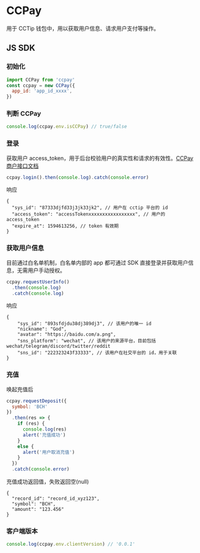 # CCPay
用于 CCTip 钱包中，用以获取用户信息、请求用户支付等操作。

## JS SDK
### 初始化
```javascript
import CCPay from 'ccpay'
const ccpay = new CCPay({
  app_id: 'app_id_xxxx',
})
```

### 判断 CCPay
```javascript
console.log(ccpay.env.isCCPay) // true/false
```

### 登录
获取用户 access_token，用于后台校验用户的真实性和请求的有效性。[CCPay 商户接口文档](https://hackmd.io/@blockabc/BJoGx_e1D#6-%E6%A0%A1%E9%AA%8C%E7%94%B1-CCTip%C2%B7APP-%E4%B8%8B%E5%8F%91%E7%9A%84-AccessToken)
```javascript
ccpay.login().then(console.log).catch(console.error)
```
响应
```json5
{
  "sys_id": "87333djfd33j3jk33jk2", // 用户在 cctip 平台的 id
  "access_token": "accessTokenxxxxxxxxxxxxxxxxx", // 用户的 access_token
  "expire_at": 1594613256, // token 有效期
}
```

### 获取用户信息
目前通过白名单机制，白名单内部的 app 都可通过 SDK 直接登录并获取用户信息，无需用户手动授权。
```javascript
ccpay.requestUserInfo()
  .then(console.log)
  .catch(console.log)
```
响应
```json5
{
    "sys_id": "893sfdjdu38dj389dj3", // 该用户的唯一 id
    "nickname": "God",
    "avatar": "https://baidu.com/a.png",
    "sns_platform": "wechat", // 该用户的来源平台，目前包括 wechat/telegram/discord/twitter/reddit
    "sns_id": "222323243f33333", // 该用户在社交平台的 id，用于关联
}
```

### 充值
唤起充值后
```javascript
ccpay.requestDeposit({
  symbol: 'BCH'
})
  .then(res => {
    if (res) {
      console.log(res)
      alert('充值成功')
    }
    else {
      alert('用户取消充值')
    }
  })
  .catch(console.error)
```
充值成功返回值，失败返回空(null)
```json5
{
  "record_id": "record_id_xyz123",
  "symbol": "BCH",
  "amount": "123.456"
}
```

### 客户端版本
```javascript
console.log(ccpay.env.clientVersion) // '0.0.1'
```
